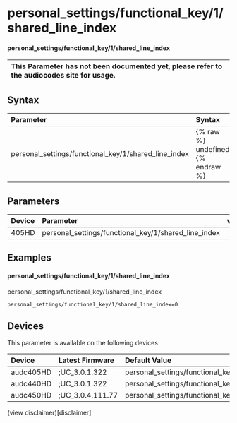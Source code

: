 ﻿---
description: personal_settings/functional_key/1/shared_line_index
search: false
---

# personal_settings/functional_key/1/shared_line_index

#### personal_settings/functional_key/1/shared_line_index


| This Parameter has not been documented yet, please refer to the audiocodes site for usage.  |
| :--- |

## Syntax
| Parameter | Syntax |
| :--- | :--- |
|personal_settings/functional_key/1/shared_line_index | {% raw %} undefined {% endraw %} |

## Parameters
|Device|Parameter|value|Description|
|:---|:---|:---|:---|
| 405HD | personal_settings/functional_key/1/shared_line_index |  |  |

## Examples
#### personal_settings/functional_key/1/shared_line_index

personal_settings/functional_key/1/shared_line_index

```
personal_settings/functional_key/1/shared_line_index=0
```

## Devices
This parameter is available on the following devices

| Device | Latest Firmware | Default Value |
|:---|:---|:---|
| audc405HD | ;UC_3.0.1.322 | personal_settings/functional_key/1/shared_line_index=0 
| audc440HD | ;UC_3.0.1.322 | personal_settings/functional_key/1/shared_line_index=0 
| audc450HD | ;UC_3.0.4.111.77 | personal_settings/functional_key/1/shared_line_index=0 

(view disclaimer)[disclaimer]
